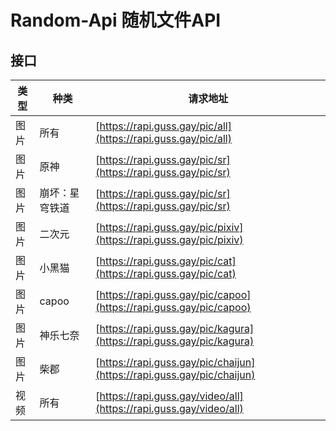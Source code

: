 # Random-Api 随机文件API

## 接口

| 类型  | 种类     | 请求地址                                                             | 
| ---- |--------|------------------------------------------------------------------| 
| 图片 | 所有     | [https://rapi.guss.gay/pic/all](https://rapi.guss.gay/pic/all)   |
| 图片 | 原神     | [https://rapi.guss.gay/pic/sr](https://rapi.guss.gay/pic/sr)     |
| 图片 | 崩坏：星穹铁道 | [https://rapi.guss.gay/pic/sr](https://rapi.guss.gay/pic/sr)  
| 图片 | 二次元    | [https://rapi.guss.gay/pic/pixiv](https://rapi.guss.gay/pic/pixiv)  |
| 图片 | 小黑猫    | [https://rapi.guss.gay/pic/cat](https://rapi.guss.gay/pic/cat)  |
| 图片 | capoo  | [https://rapi.guss.gay/pic/capoo](https://rapi.guss.gay/pic/capoo)  |
| 图片 | 神乐七奈  | [https://rapi.guss.gay/pic/kagura](https://rapi.guss.gay/pic/kagura)  |
| 图片 | 柴郡   | [https://rapi.guss.gay/pic/chaijun](https://rapi.guss.gay/pic/chaijun)  |
| 视频 | 所有     | [https://rapi.guss.gay/video/all](https://rapi.guss.gay/video/all) |

                
